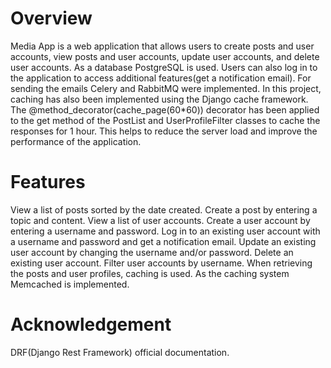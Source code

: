 # Overview
Media App is a web application that allows users to create posts and user accounts, view posts and user accounts, update user accounts, and delete user accounts. As a database PostgreSQL is used. Users can also log in to the application to access additional features(get a notification email). For sending the emails Celery and RabbitMQ were implemented. In this project, caching has also been implemented using the Django cache framework. The @method_decorator(cache_page(60*60)) decorator has been applied to the get method of the PostList and UserProfileFilter classes to cache the responses for 1 hour. This helps to reduce the server load and improve the performance of the application.

# Features
View a list of posts sorted by the date created.
Create a post by entering a topic and content.
View a list of user accounts.
Create a user account by entering a username and password.
Log in to an existing user account with a username and password and get a notification email.
Update an existing user account by changing the username and/or password.
Delete an existing user account.
Filter user accounts by username.
When retrieving the posts and user profiles, caching is used. As the caching system Memcached is implemented.
# Acknowledgement 
DRF(Django Rest Framework) official documentation.
